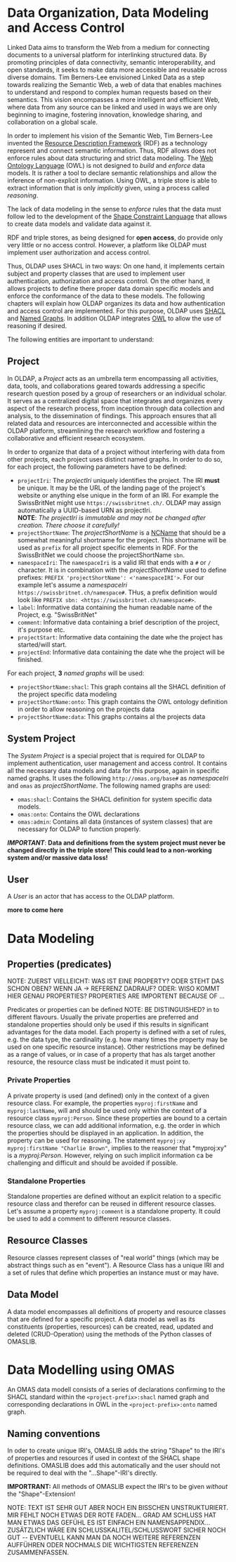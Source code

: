 # Data Organization, Data Modeling and Access Control

Linked Data aims to transform the Web from a medium for connecting documents to a universal platform for
interlinking structured data. By promoting principles of data connectivity, semantic interoperability,
and open standards, it seeks to make data more accessible and reusable across diverse domains.
Tim Berners-Lee envisioned Linked Data as a step towards realizing the Semantic Web, a web of data that
enables machines to understand and respond to complex human requests based on their semantics.
This vision encompasses a more intelligent and efficient Web, where data from any source can be linked
and used in ways we are only beginning to imagine, fostering innovation, knowledge sharing, and
collaboration on a global scale.

In order to implement his vision of the Semantic Web, Tim Berners-Lee invented the
[Resource Description Framework](https://en.wikipedia.org/wiki/Resource_Description_Framework)
(RDF) as a technology represent and connect semantic information. Thus, RDF allows does not enforce
rules about data structuring and strict data modeling. The
[Web Ontology Language](https://en.wikipedia.org/wiki/Web_Ontology_Language) (OWL) is not designed
to *build* and *enforce* data models. It is rather a tool to declare semantic relationships and allow
the inference of non-explicit information. Using OWL, a triple store is able to extract information that
is only *implicitly* given, using a process called *reasoning*.

The lack of data modeling in the sense to *enforce* rules that the data must follow led to the development
of the [Shape Constraint Language](https://en.wikipedia.org/wiki/SHACL) that allows to create data models
and validate data against it.

RDF and triple stores, as being designed for **open access**, do provide only very little or no access control.
However, a platform like OLDAP must implement user authorization and access control.

Thus, OLDAP uses SHACL in two ways: On one hand, it implements certain subject and property classes that are
used to implement user authentication, authorization and access control. On the other hand, it allows projects
to define there proper data domain specific models and enforce the conformance of the data to these models.
The following chapters will explain how OLDAP organizes its data and how authentication and access control
are implemented. For this purpose, OLDAP uses [SHACL](https://en.wikipedia.org/wiki/SHACL) and
[Named Graphs](https://en.wikipedia.org/wiki/Named_graph). In addition OLDAP integrates
[OWL](https://en.wikipedia.org/wiki/Web_Ontology_Language) to allow the use of reasoning if desired.

The following entities are important to understand:

## Project

In OLDAP, a *Project* acts as an umbrella term encompassing all activities, data, tools, and collaborations
geared towards addressing a specific research question posed by a group of researchers or an individual scholar.
It serves as a centralized digital space that integrates and organizes every aspect of the research process,
from inception through data collection and analysis, to the dissemination of findings. This approach ensures
that all related data and resources are interconnected and accessible within the OLDAP platform, streamlining
the research workflow and fostering a collaborative and efficient research ecosystem.

In order to organize that data of a project without interfering with data from other projects, each project
uses distinct named graphs. In order to do so, for each project, the following parameters have to be defined:

- `projectIri`: The *projectIri* uniquely identifies the project. The IRI **must** be unique. It may be the
  URL of the landing page of the project's website or anything else unique in the form of an IRI. For
  example the SwissBritNet might use `https://swissbritnet.ch/`. OLDAP may assign automatically a UUID-based
  URN as projectIri.  
  **NOTE**: *The projectIri is immutable and may not be changed after creation. There choose it carefully!*
- `projectShortName`: The *projectShortName* is a [NCName](/python_docstrings/datatypes#omaslib.src.helpers.datatypes.NCName)
  that should be a somewhat meaningful shortname for the project. This shortname will be used as `prefix` for
  all project specific elements in RDF. For the SwissBritNet we could choose the projectShortName `sbn`.
- `namespaceIri`: The `namespaceIri` is a valid IRI that ends with a `#` or `/` character. It is in combination
  with the *projectShortName* used to define prefixes: `PREFIX 'projectShortName': <'namespaceIRI'>`. For our
  example let's assume a *namespaceIri* `https://swissbritnet.ch/namespace#`. THus, a prefix definition would
  look like `PREFIX sbn: <https://swissbritnet.ch/namespace#>`.
- `label`: Informative data containing the human readable name of the Project, e.g. "SwissBritNet"
- `comment`: Informative data containing a brief description of the project, it's purpose etc.
- `projectStart`: Informative data containing the date whe the project has started/will start.
- `projectEnd`: Informative data containing the date whe the project will be finished.

For each project, **3** *named graphs* will be used:

- `projectShortName:shacl`: This graph contains all the SHACL definition of the project specific data modeling
- `projectShortName:onto`: This graph contains the OWL ontology definition in order to allow reasoning on the
  projects data
- `projectShortName:data`: This graphs contains al the projects data

## System Project

The *System Project* is a special project that is required for OLDAP to implement authentication,
user management and access control. It contains all the necessary data models and data for this purpose, again
in specific named graphs. It uses the following `http://omas.org/base#` as *namespaceIri* and `omas` as
*projectShortName*. The following named graphs are used:

- `omas:shacl`: Contains the SHACL definition for system specific data models.
- `omas:onto`: Contains the OWL declarations
- `omas:admin`: Contains all data (instances of system classes) that are necessary for OLDAP to function
  properly.

***IMPORTANT***: **Data and definitions from the system project must never be changed directly in the
triple store! This could lead to a non-working system and/or massive data loss!**

## User
A *User* is an actor that has access to the OLDAP platform. 

**more to come here**

# Data Modeling

## Properties (predicates)

NOTE: ZUERST VIELLEICHT: WAS IST EINE PROPERTY? ODER STEHT DAS SCHON OBEN? WENN JA -> REFERENZ DADRAUF? ODER: WISO KOMMT HIER GENAU PROPERTIES?
PROPERTIES ARE IMPORTENT BECAUSE OF ...

Predicates or properties can be defined NOTE: BE DISTINGUISHED? in to different flavours. Usually the private properties are preferred and
standalone properties should only be used if this results in significant advantages for the data model. Each property
is defined with a set of rules, e.g. the data type, the cardinality (e.g. how many times the property may be used on
one specific resource instance). Other restrictions may be defined as a range of values, or in case of a property that
has als target another resource, the resource class must be indicated it must point to.

### Private Properties
A private property is used (and defined) only in the context of a given resource class. For example, the properties
`myproj:firstName` and `myproj:lastName`, will and should be used only within the context of a resource class
`myproj:Person`. Since these properties are bound to a certain resource class, we can add additional information, e.g.
the order in which the properties should be displayed in an application. In addition, the property can be used for
reasoning. The statement ```myproj:xy myproj:firstName "Charlie Brown"```, implies to the reasoner that *myproj:xy"
is a *myproj:Person*. However, relying on such implicit information ca be challenging and difficult and should be
avoided if possible.

### Standalone Properties
Standalone properties are defined without an explicit relation to a specific resource class and therefor can be
reused in different resource classes. Let's assume a property `myproj:comment` is a standalone property. It could be
used to add a comment to different resource classes.

## Resource Classes
Resource classes represent classes of "real world" things (which may be abstract things such as en "event"). A
Resource Class has a unique IRI and a set of rules that define which properties an instance must or may have.

## Data Model
A data model encompasses all definitions of property and resource classes that are defined for a specific project.
A data model as well as its constituents (properties, resources) can be created, read, updated and deleted
(CRUD-Operation) using the methods of the Python classes of OMASLIB. 

# Data Modelling using OMAS
An OMAS data modell consists of a series of declarations confirming to the SHACL standard within the
`<project-prefix>:shacl` named graph and corresponding declarations in OWL in the `<project-prefix>:onto` named
graph.

## Naming conventions
In oder to create unique IRI's, OMASLIB adds the string "Shape" to the IRI's of properties and resources if used
in context of the SHACL shape definitions. OMASLIB does add this automatically and the user should not be required to
deal with the "...Shape"-IRI's directly.

**IMPORTRANT:** All methods of OMASLIB expect the IRI's to be given *without* the "Shape"-Extension!

NOTE: TEXT IST SEHR GUT ABER NOCH EIN BISSCHEN UNSTRUKTURIERT. MIR FEHLT NOCH ETWAS DER ROTE FADEN... GRAD AM SCHLUSS
HAT MAN ETWAS DAS GEFÜHL ES IST EINFACH EIN NAMENSAPPENDIX... ZUSÄTZLICH WÄRE EIN SCHLUSSKALITEL/SCHLUSSWORT SICHER NOCH GUT
 -- EVENTUELL KANN MAN DA NOCH WEITERE REFERENZEN AUFFÜHREN ODER NOCHMALS DIE WICHTIGSTEN REFERENZEN ZUSAMMENFASSEN.

